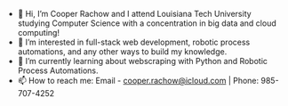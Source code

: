 - 👋 Hi, I’m Cooper Rachow and I attend Louisiana Tech University studying Computer Science with a concentration in big data and cloud computing!
- 👀 I’m interested in full-stack web development, robotic process automations, and any other ways to build my knowledge.
- 🌱 I’m currently learning about webscraping with Python and Robotic Process Automations.
- 📫 How to reach me: Email - cooper.rachow@icloud.com | Phone: 985-707-4252

